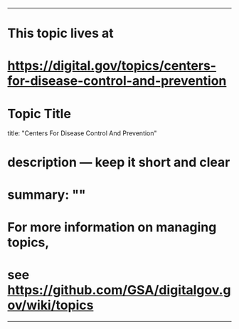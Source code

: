 
---
# This topic lives at
# https://digital.gov/topics/centers-for-disease-control-and-prevention

# Topic Title
title: "Centers For Disease Control And Prevention"

# description — keep it short and clear
# summary: ""


# For more information on managing topics,
# see https://github.com/GSA/digitalgov.gov/wiki/topics
---